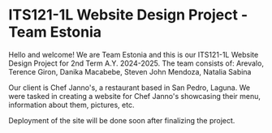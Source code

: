 # ITS121-1L Website Design Project - Team Estonia
Hello and welcome! We are Team Estonia and this is our ITS121-1L Website Design Project for 2nd Term A.Y. 2024-2025.
The team consists of:
Arevalo, Terence
Giron, Danika
Macabebe, Steven John
Mendoza, Natalia Sabina

Our client is Chef Janno's, a restaurant based in San Pedro, Laguna. We were tasked in creating a website for Chef Janno's showcasing their menu, information about them, pictures, etc. 

Deployment of the site will be done soon after finalizing the project.
